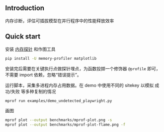 ## Introduction

内存诊断，评估可插拔模型在并行程序中的性能释放效率

## Quick start

安装 [内存探针](https://github.com/pythonprofilers/memory_profiler) 和作图工具

```bash
pip install -U memory-profiler matplotlib
```

安装完后需要在关键执行点做探针埋点，为函数投掷一个修饰器 `@profile` 即可，不需要 import 依赖，忽略“错误提示”。

运行脚本，采集多进程内存占用数据。在 demo 中使用不同的 sitekey 以模拟 成功/失败 等多种复制的情况

```bash
mprof run examples/demo_undetected_playwright.py
```

画图

```bash
mprof plot --output benchmarks/mprof-plot.png -s
mprof plot --output benchmarks/mprof-plot-flame.png -f 
```
